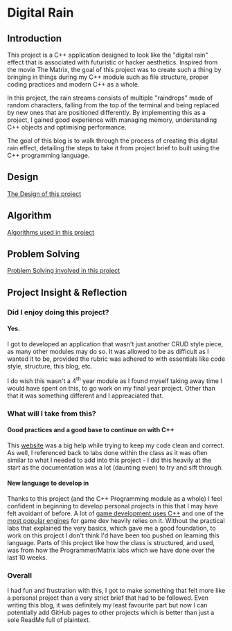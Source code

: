 # Digital Rain

## Introduction
This project is a C++ application designed to look like the "digital rain" effect that is associated with futuristic or hacker aesthetics. Inspired from the movie The Matrix, the goal of this project was to create such a thing by bringing in things during my C++ module such as file structure, proper coding practices and modern C++ as a whole.

In this project, the rain streams consists of multiple "raindrops" made of random characters, falling from the top of the terminal and being replaced by new ones that are positioned differently. By implementing this as a project, I gained good experience with managing memory, understanding C++ objects and optimising performance.

The goal of this blog is to walk through the process of creating this digital rain effect, detailing the steps to take it from project brief to built using the C++ programming language.

## Design
[The Design of this project](/docs/pages/desTest.md)

## Algorithm
[Algorithms used in this project](/docs/pages/algo.md)

## Problem Solving

[Problem Solving involved in this project](/docs/pages/probsolving.md)

## Project Insight & Reflection

### Did I enjoy doing this project?
#### Yes.
I got to developed an application that wasn't just another CRUD style piece, as many other modules may do so. It was allowed to be as difficult as I wanted it to be, provided the rubric was adhered to with essentials like code style, structure, this blog, etc.

I do wish this wasn't a 4<sup>th</sup> year module as I found myself taking away time I would have spent on this, to go work on my final year project. Other than that it was something different and I appreaciated that.

### What will I take from this?
#### Good practices and a good base to continue on with C++
This [website](https://isocpp.github.io/CppCoreGuidelines/CppCoreGuidelines) was a big help while trying to keep my code clean and correct. As well, I referenced back to labs done within the class as it was often similar to what I needed to add into this project - I did this heavily at the start as the documentation was a lot (daunting even) to try and sift through. 

#### New language to develop in
Thanks to this project (and the C++ Programming module as a whole) I feel confident in beginning to develop personal projects in this that I may have felt avoidant of before. A lot of [game development uses C++](https://www.codecademy.com/resources/blog/programming-languages-for-game-development/) and one of the [most popular engines](https://dev.epicgames.com/documentation/en-us/unreal-engine/programming-with-cplusplus-in-unreal-engine) for game dev heavily relies on it. Without the practical labs that explained the very basics, which gave me a good foundation, to work on this project I don't think I'd have been too pushed on learning this language. Parts of this project like how the class is structured, and used, was from how the Programmer/Matrix labs which we have done over the last 10 weeks. 

### Overall
I had fun and frustration with this, I got to make something that felt more like a personal project than a very strict brief that had to be followed. Even writing this blog, it was definitely my least favourite part but now I can potentially add GitHub pages to other projects which is better than just a sole ReadMe full of plaintext.

